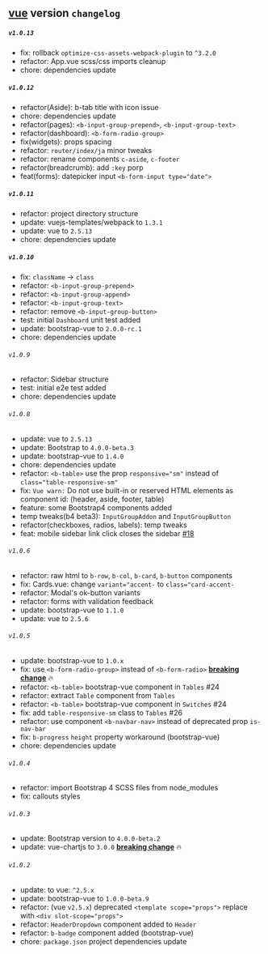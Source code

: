 ## [vue](./README.md) version `changelog`

##### `v1.0.13`
- fix: rollback `optimize-css-assets-webpack-plugin` to `^3.2.0`
- refactor: App.vue scss/css imports cleanup
- chore: dependencies update

##### `v1.0.12`
- refactor(Aside): b-tab title with icon issue
- chore: dependencies update
- refactor(pages): `<b-input-group-prepend>`, `<b-input-group-text>`
- refactor(dashboard): `<b-form-radio-group>`
- fix(widgets): props spacing
- refactor: `router/index/ja` minor tweaks
- refactor: rename components `c-aside`, `c-footer`
- refactor(breadcrumb): add `:key` porp 
- feat(forms): datepicker input `<b-form-input type="date">`

##### `v1.0.11`
- refactor: project directory structure
- update: vuejs-templates/webpack to `1.3.1`
- update: vue to `2.5.13`
- chore: dependencies update

##### `v1.0.10`
- fix: `className` -> `class`
- refactor: `<b-input-group-prepend>`
- refactor: `<b-input-group-append>`
- refactor: `<b-input-group-text>`
- refactor: remove `<b-input-group-button>`
- test: initial `Dashboard` unit test added
- update: bootstrap-vue to `2.0.0-rc.1`
- chore: dependencies update

###### `v1.0.9`
- refactor: Sidebar structure
- test: initial e2e test added
- chore: dependencies update

###### `v1.0.8`
- update: vue to `2.5.13`
- update: Bootstrap to `4.0.0-beta.3`
- update: bootstrap-vue to `1.4.0`
- chore: dependencies update
- refactor: `<b-table>` use the prop `responsive="sm"` instead of `class="table-responsive-sm"`
- fix: `Vue warn:` Do not use built-in or reserved HTML elements as component id: (header, aside, footer, table)
- feature: some Bootstrap4 components added
- temp tweaks(b4 beta3): `InputGroupAddon` and `InputGroupButton` 
- refactor(checkboxes, radios, labels): temp tweaks 
- feat: mobile sidebar link click closes the sidebar [#18](https://github.com/mrholek/CoreUI-Vue/pull/18)

###### `v1.0.6`
- refactor: raw html to `b-row`, `b-col`, `b-card`, `b-button` components
- fix: Cards.vue: change `variant="accent-` to `class="card-accent-`
- refactor: Modal's ok-button variants
- refactor: forms with validation feedback
- update: bootstrap-vue to `1.1.0`
- update: vue to `2.5.6`

###### `v1.0.5`
- update: bootstrap-vue to `1.0.x`
- fix: use `<b-form-radio-group>` instead of `<b-form-radio>`  **[breaking change](https://bootstrap-vue.js.org/docs/components/form-radios)** :fire:
- refactor: `<b-table>` bootstrap-vue component in `Tables` #24
- refactor: extract `Table` component from `Tables`
- refactor: `<b-table>` bootstrap-vue component in `Switches` #24
- fix: add `table-responsive-sm` class to `Tables` #26
- refactor: use component `<b-navbar-nav>` instead of deprecated prop `is-nav-bar`
- fix: `b-progress` `height` property workaround (bootstrap-vue)
- chore: dependencies update

###### `v1.0.4`
- refactor: import Bootstrap 4 SCSS files from node_modules
- fix: callouts styles

###### `v1.0.3`
- update: Bootstrap version to `4.0.0-beta.2`
- update: vue-chartjs to `3.0.0` **[breaking change](https://github.com/apertureless/vue-chartjs/releases/tag/v3.0.0)** :fire:

###### `v1.0.2`
- update: to vue: `^2.5.x`
- update: bootstrap-vue to `1.0.0-beta.9`
- refactor: (vue `v2.5.x`) deprecated `<template scope="props">` replace with `<div slot-scope="props">`
- refactor: `HeaderDropdown` component added to `Header`
- refactor: `b-badge` component added (bootstrap-vue)
- chore: `package.json` project dependencies update

